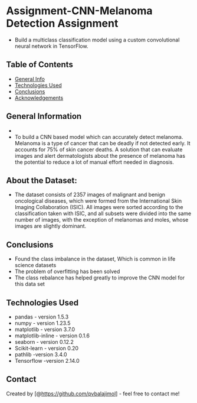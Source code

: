 # Assignment-CNN-Melanoma Detection Assignment
-  Build a multiclass classification model using a custom convolutional neural network in TensorFlow. 


## Table of Contents
* [General Info](#general-information)
* [Technologies Used](#technologies-used)
* [Conclusions](#conclusions)
* [Acknowledgements](#acknowledgements)


## General Information
- 
- To build a CNN based model which can accurately detect melanoma. Melanoma is a type of cancer that can be deadly if not detected early. It accounts for 75% of skin cancer deaths. A solution that can evaluate images and alert dermatologists about the presence of melanoma has the potential to reduce a lot of manual effort needed in diagnosis.

## About the Dataset:
- The dataset consists of 2357 images of malignant and benign oncological diseases, which were formed from the International Skin Imaging Collaboration (ISIC). All images were sorted according to the classification taken with ISIC, and all subsets were divided into the same number of images, with the exception of melanomas and moles, whose images are slightly dominant.


## Conclusions

- Found the class imbalance in the dataset, Which is common in life science datasets 
- The problem of overfitting has been solved
- The class rebalance has helped greatly to improve the CNN model for this data set


## Technologies Used
- pandas - version 1.5.3
- numpy - version 1.23.5
- matplotlib - version 3.7.0
- matplotlib-inline - version 0.1.6
- seaborn - version 0.12.2
- Scikit-learn - version 0.20
- pathlib -version 3.4.0
- Tensorflow -version 2.14.0



## Contact
Created by [@https://github.com/pvbalajimol] - feel free to contact me!
